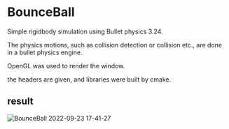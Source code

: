 # BounceBall

Simple rigidbody simulation using Bullet physics 3.24.

The physics motions, such as collision detection or collision etc., are done in a bullet physics engine.

OpenGL was used to render the window.

the headers are given, and libraries were built by cmake.

## result

![BounceBall 2022-09-23 17-41-27](https://user-images.githubusercontent.com/108937571/192944464-1c9fd7f4-b5d0-4aa2-8140-98313c4f05ff.gif)
